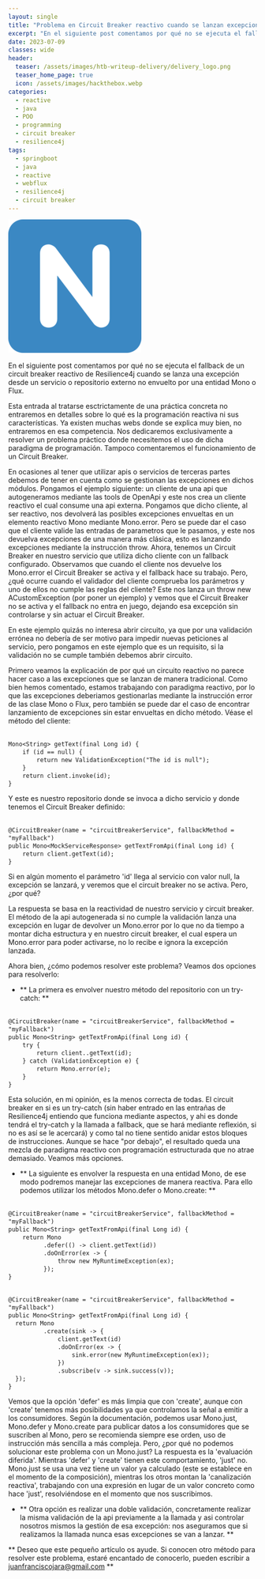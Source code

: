 ```yaml
---
layout: single
title: "Problema en Circuit Breaker reactivo cuando se lanzan excepciones fuera del ámbito reactivo con Spring Boot y Webflux"
excerpt: "En el siguiente post comentamos por qué no se ejecuta el fallback de un circuit breaker reactivo de Resilience4j cuando se lanza una excepción desde un servicio o repositorio externo."
date: 2023-07-09
classes: wide
header:
  teaser: /assets/images/htb-writeup-delivery/delivery_logo.png
  teaser_home_page: true
  icon: /assets/images/hackthebox.webp
categories:
  - reactive
  - java
  - POO
  - programming
  - circuit breaker
  - resilience4j
tags:  
  - springboot
  - java
  - reactive
  - webflux
  - resilience4j
  - circuit breaker
---
```


![](/assets/images/htb-writeup-delivery/delivery_logo.png)

En el siguiente post comentamos por qué no se ejecuta el fallback de un circuit breaker reactivo de Resilience4j cuando se lanza una excepción desde un servicio o repositorio externo no envuelto por una entidad Mono o Flux.

Esta entrada al tratarse esctrictamente de una práctica concreta no entraremos en detalles sobre lo qué es la programación reactiva ni sus características. Ya existen muchas webs donde se explica muy bien, no entraremos en esa competencia. Nos dedicaremos exclusivamente a resolver un problema práctico donde necesitemos el uso de dicha paradigma de programación. Tampoco comentaremos el funcionamiento de un Circuit Breaker.

En ocasiones al tener que utilizar apis o servicios de terceras partes debemos de tener en cuenta como se gestionan las excepciones en dichos módulos. Pongamos el ejemplo siguiente: un cliente de una api que autogeneramos mediante las tools de OpenApi y este nos crea un cliente reactivo el cual consume una api externa. Pongamos que dicho cliente, al ser reactivo, nos devolverá las posibles excepciones envueltas en un elemento reactivo Mono mediante Mono.error. Pero se puede dar el caso que el cliente valide las entradas de parametros que le pasamos, y este nos devuelva excepciones de una manera más clásica, esto es lanzando excepciones mediante la instrucción throw. Ahora, tenemos un Circuit Breaker en nuestro servicio que utiliza dicho cliente con un fallback configurado. Observamos que cuando el cliente nos devuelve los Mono.error el Circuit Breaker se activa y el fallback hace su trabajo. Pero, ¿qué ocurre cuando el validador del cliente comprueba los parámetros y uno de ellos no cumple las reglas del cliente? Este nos lanza un throw new ACustomException (por poner un ejemplo) y vemos que el Circuit Breaker no se activa y el fallback no entra en juego, dejando esa excepción sin controlarse y sin actuar el Circuit Breaker.

En este ejemplo quizás no interesa abrir circuito, ya que por una validación errónea no debería de ser motivo para impedir nuevas peticiones al servicio, pero pongamos en este ejemplo que es un requisito, si la validación no se cumple también debemos abrir circuito.

Primero veamos la explicación de por qué un circuito reactivo no parece hacer caso a las excepciones que se lanzan de manera tradicional. Como bien hemos comentado, estamos trabajando con paradigma reactivo, por lo que las excepciones deberiamos gestionarlas mediante la instrucción error de las clase Mono o Flux, pero también se puede dar el caso de encontrar lanzamiento de excepciones sin estar envueltas en dicho método. Véase el método del cliente:

```

Mono<String> getText(final Long id) {
    if (id == null) {
        return new ValidationException("The id is null");
    }
    return client.invoke(id);
}

```

Y este es nuestro repositorio donde se invoca a dicho servicio y donde tenemos el Circuit Breaker definido:

```

@CircuitBreaker(name = "circuitBreakerService", fallbackMethod = "myFallback")
public Mono<MockServiceResponse> getTextFromApi(final Long id) {
    return client.getText(id);
}

```

Si en algún momento el parámetro 'id' llega al servicio con valor null, la excepción se lanzará, y veremos que el circuit breaker no se activa. Pero, ¿por qué?

La respuesta se basa en la reactividad de nuestro servicio y circuit breaker. El método de la api autogenerada si no cumple la validación lanza una excepción en lugar de devolver un Mono.error por lo que no da tiempo a montar dicha estructura y en nuestro circuit breaker, el cual espera un Mono.error para poder activarse, no lo recibe e ignora la excepción lanzada.

Ahora bien, ¿cómo podemos resolver este problema? Veamos dos opciones para resolverlo:

- ** La primera es envolver nuestro método del repositorio con un try-catch: **

```

@CircuitBreaker(name = "circuitBreakerService", fallbackMethod = "myFallback")
public Mono<String> getTextFromApi(final Long id) {
    try {
        return client..getText(id);
    } catch (ValidationException e) {
        return Mono.error(e);
    }
}

```

Esta solución, en mi opinión, es la menos correcta de todas. El circuit breaker en si es un try-catch (sin haber entrado en las entrañas de Resilience4j entiendo que funciona mediante aspectos, y ahi es donde tendrá el try-catch y la llamada a fallback, que se hará mediante reflexión, si no es así se le acercará) y como tal no tiene sentido anidar estos bloques de instrucciones. Aunque se hace "por debajo", el resultado queda una mezcla de paradigma reactivo con programación estructurada que no atrae demasiado. Veamos más opciones.

- ** La siguiente es envolver la respuesta en una entidad Mono, de ese modo podremos manejar las excepciones de manera reactiva. Para ello podemos utilizar los métodos Mono.defer o Mono.create: **

```

@CircuitBreaker(name = "circuitBreakerService", fallbackMethod = "myFallback")
public Mono<String> getTextFromApi(final Long id) {
    return Mono
          .defer(() -> client.getText(id))
          .doOnError(ex -> {
              throw new MyRuntimeException(ex);
          });
}

```

```

@CircuitBreaker(name = "circuitBreakerService", fallbackMethod = "myFallback")
public Mono<String> getTextFromApi(final Long id) {
  return Mono
          .create(sink -> {
              client.getText(id)
              .doOnError(ex -> {
                  sink.error(new MyRuntimeException(ex));
              })
              .subscribe(v -> sink.success(v));
  });
}

```

Vemos que la opción 'defer' es más limpia que con 'create', aunque con 'create' tenemos más posibilidades ya que controlamos la señal a emitir a los consumidores. Según la documentación, podemos usar Mono.just, Mono.defer y Mono.create para publicar datos a los consumidores que se suscriben al Mono, pero se recomienda siempre ese orden, uso de instrucción más sencilla a más compleja. Pero, ¿por qué no podemos solucionar este problema con un Mono.just? La respuesta es la 'evaluación diferida'. Mientras 'defer' y 'create' tienen este comportamiento, 'just' no. Mono.just se usa una vez tiene un valor ya calculado (este se establece en el momento de la composición), mientras los otros montan la 'canalización reactiva', trabajando con una expresión en lugar de un valor concreto como hace 'just', resolviéndose en el momento que nos suscribimos.

- ** Otra opción es realizar una doble validación, concretamente realizar la misma validación de la api previamente a la llamada y asi controlar nosotros mismos la gestión de esa excepción: nos aseguramos que si realizamos la llamada nunca esas excepciones se van a lanzar. **

** Deseo que este pequeño artículo os ayude. Si conocen otro método para resolver este problema, estaré encantado de conocerlo, pueden escribir a juanfranciscojara@gmail.com **

